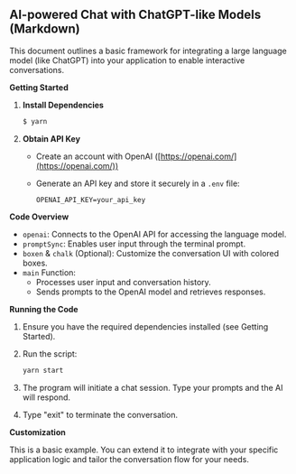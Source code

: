 ## AI-powered Chat with ChatGPT-like Models (Markdown)

This document outlines a basic framework for integrating a large language model (like ChatGPT) into your application to enable interactive conversations.

**Getting Started**

1. **Install Dependencies**

   ```bash
   $ yarn
   ```

2. **Obtain API Key**

   - Create an account with OpenAI ([https://openai.com/](https://openai.com/))
   - Generate an API key and store it securely in a `.env` file:

     ```
     OPENAI_API_KEY=your_api_key
     ```

**Code Overview**

- `openai`: Connects to the OpenAI API for accessing the language model.
- `promptSync`: Enables user input through the terminal prompt.
- `boxen` & `chalk` (Optional): Customize the conversation UI with colored boxes.
- `main` Function:
  - Processes user input and conversation history.
  - Sends prompts to the OpenAI model and retrieves responses.

**Running the Code**

1. Ensure you have the required dependencies installed (see Getting Started).
2. Run the script:

   ```bash
   yarn start
   ```

3. The program will initiate a chat session. Type your prompts and the AI will respond.
4. Type "exit" to terminate the conversation.

**Customization**

This is a basic example. You can extend it to integrate with your specific application logic and tailor the conversation flow for your needs.
